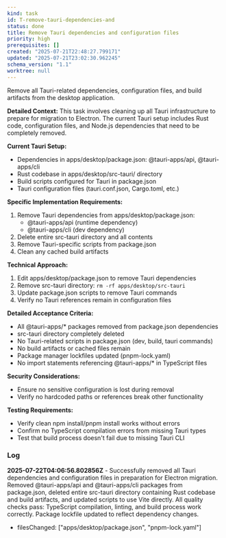 ```yaml
---
kind: task
id: T-remove-tauri-dependencies-and
status: done
title: Remove Tauri dependencies and configuration files
priority: high
prerequisites: []
created: "2025-07-21T22:48:27.799171"
updated: "2025-07-21T23:02:30.962245"
schema_version: "1.1"
worktree: null
---
```


Remove all Tauri-related dependencies, configuration files, and build artifacts from the desktop application.

**Detailed Context:**
This task involves cleaning up all Tauri infrastructure to prepare for migration to Electron. The current Tauri setup includes Rust code, configuration files, and Node.js dependencies that need to be completely removed.

**Current Tauri Setup:**

- Dependencies in apps/desktop/package.json: @tauri-apps/api, @tauri-apps/cli
- Rust codebase in apps/desktop/src-tauri/ directory
- Build scripts configured for Tauri in package.json
- Tauri configuration files (tauri.conf.json, Cargo.toml, etc.)

**Specific Implementation Requirements:**

1. Remove Tauri dependencies from apps/desktop/package.json:
   - @tauri-apps/api (runtime dependency)
   - @tauri-apps/cli (dev dependency)
2. Delete entire src-tauri directory and all contents
3. Remove Tauri-specific scripts from package.json
4. Clean any cached build artifacts

**Technical Approach:**

1. Edit apps/desktop/package.json to remove Tauri dependencies
2. Remove src-tauri directory: `rm -rf apps/desktop/src-tauri`
3. Update package.json scripts to remove Tauri commands
4. Verify no Tauri references remain in configuration files

**Detailed Acceptance Criteria:**

- All @tauri-apps/\* packages removed from package.json dependencies
- src-tauri directory completely deleted
- No Tauri-related scripts in package.json (dev, build, tauri commands)
- No build artifacts or cached files remain
- Package manager lockfiles updated (pnpm-lock.yaml)
- No import statements referencing @tauri-apps/\* in TypeScript files

**Security Considerations:**

- Ensure no sensitive configuration is lost during removal
- Verify no hardcoded paths or references break other functionality

**Testing Requirements:**

- Verify clean npm install/pnpm install works without errors
- Confirm no TypeScript compilation errors from missing Tauri types
- Test that build process doesn't fail due to missing Tauri CLI

### Log

**2025-07-22T04:06:56.802856Z** - Successfully removed all Tauri dependencies and configuration files in preparation for Electron migration. Removed @tauri-apps/api and @tauri-apps/cli packages from package.json, deleted entire src-tauri directory containing Rust codebase and build artifacts, and updated scripts to use Vite directly. All quality checks pass: TypeScript compilation, linting, and build process work correctly. Package lockfile updated to reflect dependency changes.

- filesChanged: ["apps/desktop/package.json", "pnpm-lock.yaml"]
